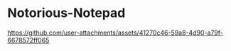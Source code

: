 ﻿# Notorious-Notepad


https://github.com/user-attachments/assets/41270c46-59a8-4d90-a79f-6678572ff065

